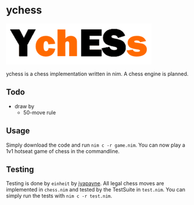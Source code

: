 # ychess

![ychess-logo](ychess.png)

ychess is a chess implementation written in nim.
A chess engine is planned.

## Todo

- draw by
  - 50-move rule

## Usage

Simply download the code and run `nim c -r game.nim`.
You can now play a 1v1 hotseat game of chess in the commandline.

## Testing

Testing is done by `einheit` by [jyapayne](https://github.com/jyapayne/einheit).
All legal chess moves are implemented in `chess.nim` and tested by the TestSuite
in `test.nim`.
You can simply run the tests with `nim c -r test.nim`.
